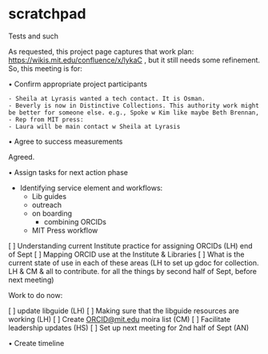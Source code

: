 # scratchpad
Tests and such

As requested, this project page captures that work plan: https://wikis.mit.edu/confluence/x/lykaC , but it still needs some refinement. So, this meeting is for:

•	Confirm appropriate project participants

	- Sheila at Lyrasis wanted a tech contact. It is Osman.
	- Beverly is now in Distinctive Collections. This authority work might be better for someone else. e.g., Spoke w Kim like maybe Beth Brennan, 
	- Rep from MIT press: 
	- Laura will be main contact w Sheila at Lyrasis

•	Agree to success measurements

Agreed.

•	Assign tasks for next action phase

- Identifying service element and workflows:
	- Lib guides
	- outreach
	- on boarding
		- combining ORCIDs
	- MIT Press workflow
	
[ ] Understanding current Institute practice for assigning ORCIDs (LH) end of Sept
[ ] Mapping ORCID use at the Institute & Libraries
	[ ] What is the current state of use in each of these areas (LH to set up gdoc for collection. LH & CM & all to contribute. for all the things by second half of Sept, before next meeting)


Work to do now:

[ ] update libguide (LH)
[ ] Making sure that the libguide resources are working (LH)
[ ] Create ORCID@mit.edu moira list (CM)
[ ] Facilitate leadership updates (HS)
[ ] Set up next meeting for 2nd half of Sept (AN)

•	Create timeline
